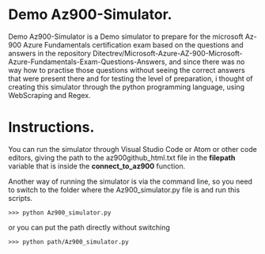 # Demo Az900-Simulator.

Demo Az900-Simulator is a Demo simulator to prepare for the microsoft Az-900 Azure Fundamentals certification exam based on the questions and answers in the repository Ditectrev/Microsoft-Azure-AZ-900-Microsoft-Azure-Fundamentals-Exam-Questions-Answers, and since there was no way how to practise those questions without seeing the correct answers that were present there and for testing the level of preparation, i thought of creating this simulator through the python programming language, using WebScraping and Regex.

# Instructions.

You can run the simulator through Visual Studio Code or Atom or other code editors, giving the path to the az900github_html.txt file in the **filepath** variable that is inside the **connect_to_az900** function.

Another way of running the simulator is via the command line, so you need to switch to the folder where the Az900_simulator.py file is and run this scripts.

```console
>>> python Az900_simulator.py
```
or you can put the path directly without switching

```console
>>> python path/Az900_simulator.py
```
